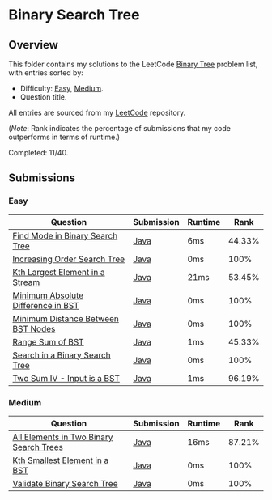 # Binary Search Tree

## Overview
This folder contains my solutions to the LeetCode [Binary Tree](https://leetcode.com/problem-list/binary-search-tree/) problem list,
with entries sorted by:
- Difficulty: [Easy](#easy), [Medium](#medium).
- Question title.

All entries are sourced from my [LeetCode](https://github.com/shumarb/leetcode) repository.

(*Note*: Rank indicates the percentage of submissions that my code outperforms in terms of runtime.)

Completed: 11/40.

## Submissions
### Easy
| Question                                                                                                            | Submission                                                                                                 | Runtime | Rank   |
|---------------------------------------------------------------------------------------------------------------------|------------------------------------------------------------------------------------------------------------|---------|--------|
| [Find Mode in Binary Search Tree](https://leetcode.com/problems/find-mode-in-binary-search-tree/description/)       | [Java](https://github.com/shumarb/leetcode/blob/main/submissions/java/FindModeInBinarySearchTree.java)     | 6ms     | 44.33% |
| [Increasing Order Search Tree](https://leetcode.com/problems/increasing-order-search-tree/description/)             | [Java](https://github.com/shumarb/leetcode/blob/main/submissions/java/IncreasingOrderSearchTree.java)      | 0ms     | 100%   |
| [Kth Largest Element in a Stream](https://leetcode.com/problems/kth-largest-element-in-a-stream/description/)       | [Java](https://github.com/shumarb/leetcode/blob/main/submissions/java/KthLargest.java)                     | 21ms    | 53.45% |
| [Minimum Absolute Difference in BST](https://leetcode.com/problems/minimum-absolute-difference-in-bst/description/) | [Java](https://github.com/shumarb/leetcode/blob/main/submissions/java/MinimumAbsoluteDifferenceInBST.java) | 0ms     | 100%   |
| [Minimum Distance Between BST Nodes](https://leetcode.com/problems/minimum-distance-between-bst-nodes/description/) | [Java](https://github.com/shumarb/leetcode/blob/main/submissions/java/MinimumDistanceBetweenBSTNodes.java) | 0ms     | 100%   |
| [Range Sum of BST](https://leetcode.com/problems/range-sum-of-bst/description/)                                     | [Java](https://github.com/shumarb/leetcode/blob/main/submissions/java/RangeSumOfBST.java)                  | 1ms     | 45.33% |
| [Search in a Binary Search Tree](https://leetcode.com/problems/search-in-a-binary-search-tree/description/)         | [Java](https://github.com/shumarb/leetcode/blob/main/submissions/java/SearchInABinarySearchTree.java)      | 0ms     | 100%   |
| [Two Sum IV - Input is a BST](https://leetcode.com/problems/two-sum-iv-input-is-a-bst/description/)                 | [Java](https://github.com/shumarb/leetcode/blob/main/submissions/java/TwoSumFourInputIsABST.java)          | 1ms     | 96.19% |

### Medium
| Question                                                                                                                      | Submission                                                                                                    | Runtime | Rank   |
|-------------------------------------------------------------------------------------------------------------------------------|---------------------------------------------------------------------------------------------------------------|---------|--------|
| [All Elements in Two Binary Search Trees](https://leetcode.com/problems/all-elements-in-two-binary-search-trees/description/) | [Java](https://github.com/shumarb/leetcode/blob/main/submissions/java/AllElementsInTwoBinarySearchTrees.java) | 16ms    | 87.21% |
| [Kth Smallest Element in a BST](https://leetcode.com/problems/kth-smallest-element-in-a-bst/description/)                     | [Java](https://github.com/shumarb/leetcode/blob/main/submissions/java/KthSmallestElementInABST.java)          | 0ms     | 100%   |
| [Validate Binary Search Tree](https://leetcode.com/problems/validate-binary-search-tree/description/)                         | [Java](https://github.com/shumarb/leetcode/blob/main/submissions/java/ValidateBinarySearchTree.java)          | 0ms     | 100%   | 
